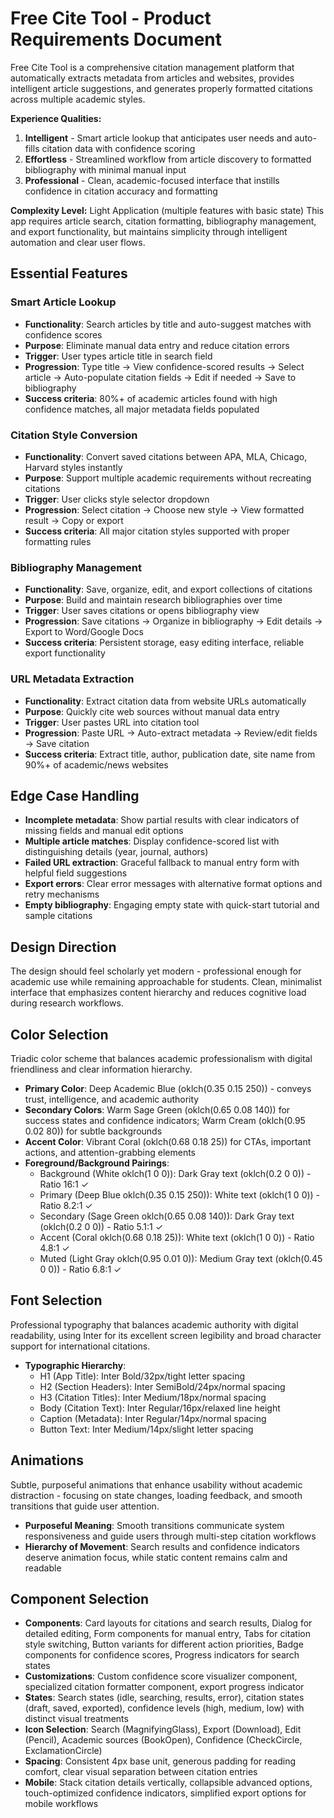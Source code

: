 # Free Cite Tool - Product Requirements Document

Free Cite Tool is a comprehensive citation management platform that automatically extracts metadata from articles and websites, provides intelligent article suggestions, and generates properly formatted citations across multiple academic styles.

**Experience Qualities:**
1. **Intelligent** - Smart article lookup that anticipates user needs and auto-fills citation data with confidence scoring
2. **Effortless** - Streamlined workflow from article discovery to formatted bibliography with minimal manual input
3. **Professional** - Clean, academic-focused interface that instills confidence in citation accuracy and formatting

**Complexity Level:** Light Application (multiple features with basic state)
This app requires article search, citation formatting, bibliography management, and export functionality, but maintains simplicity through intelligent automation and clear user flows.

## Essential Features

### Smart Article Lookup
- **Functionality**: Search articles by title and auto-suggest matches with confidence scores
- **Purpose**: Eliminate manual data entry and reduce citation errors
- **Trigger**: User types article title in search field
- **Progression**: Type title → View confidence-scored results → Select article → Auto-populate citation fields → Edit if needed → Save to bibliography
- **Success criteria**: 80%+ of academic articles found with high confidence matches, all major metadata fields populated

### Citation Style Conversion
- **Functionality**: Convert saved citations between APA, MLA, Chicago, Harvard styles instantly
- **Purpose**: Support multiple academic requirements without recreating citations
- **Trigger**: User clicks style selector dropdown
- **Progression**: Select citation → Choose new style → View formatted result → Copy or export
- **Success criteria**: All major citation styles supported with proper formatting rules

### Bibliography Management
- **Functionality**: Save, organize, edit, and export collections of citations
- **Purpose**: Build and maintain research bibliographies over time
- **Trigger**: User saves citations or opens bibliography view
- **Progression**: Save citations → Organize in bibliography → Edit details → Export to Word/Google Docs
- **Success criteria**: Persistent storage, easy editing interface, reliable export functionality

### URL Metadata Extraction
- **Functionality**: Extract citation data from website URLs automatically
- **Purpose**: Quickly cite web sources without manual data entry
- **Trigger**: User pastes URL into citation tool
- **Progression**: Paste URL → Auto-extract metadata → Review/edit fields → Save citation
- **Success criteria**: Extract title, author, publication date, site name from 90%+ of academic/news websites

## Edge Case Handling

- **Incomplete metadata**: Show partial results with clear indicators of missing fields and manual edit options
- **Multiple article matches**: Display confidence-scored list with distinguishing details (year, journal, authors)
- **Failed URL extraction**: Graceful fallback to manual entry form with helpful field suggestions
- **Export errors**: Clear error messages with alternative format options and retry mechanisms
- **Empty bibliography**: Engaging empty state with quick-start tutorial and sample citations

## Design Direction

The design should feel scholarly yet modern - professional enough for academic use while remaining approachable for students. Clean, minimalist interface that emphasizes content hierarchy and reduces cognitive load during research workflows.

## Color Selection

Triadic color scheme that balances academic professionalism with digital friendliness and clear information hierarchy.

- **Primary Color**: Deep Academic Blue (oklch(0.35 0.15 250)) - conveys trust, intelligence, and academic authority
- **Secondary Colors**: Warm Sage Green (oklch(0.65 0.08 140)) for success states and confidence indicators; Warm Cream (oklch(0.95 0.02 80)) for subtle backgrounds
- **Accent Color**: Vibrant Coral (oklch(0.68 0.18 25)) for CTAs, important actions, and attention-grabbing elements
- **Foreground/Background Pairings**:
  - Background (White oklch(1 0 0)): Dark Gray text (oklch(0.2 0 0)) - Ratio 16:1 ✓
  - Primary (Deep Blue oklch(0.35 0.15 250)): White text (oklch(1 0 0)) - Ratio 8.2:1 ✓
  - Secondary (Sage Green oklch(0.65 0.08 140)): Dark Gray text (oklch(0.2 0 0)) - Ratio 5.1:1 ✓
  - Accent (Coral oklch(0.68 0.18 25)): White text (oklch(1 0 0)) - Ratio 4.8:1 ✓
  - Muted (Light Gray oklch(0.95 0.01 0)): Medium Gray text (oklch(0.45 0 0)) - Ratio 6.8:1 ✓

## Font Selection

Professional typography that balances academic authority with digital readability, using Inter for its excellent screen legibility and broad character support for international citations.

- **Typographic Hierarchy**:
  - H1 (App Title): Inter Bold/32px/tight letter spacing
  - H2 (Section Headers): Inter SemiBold/24px/normal spacing  
  - H3 (Citation Titles): Inter Medium/18px/normal spacing
  - Body (Citation Text): Inter Regular/16px/relaxed line height
  - Caption (Metadata): Inter Regular/14px/normal spacing
  - Button Text: Inter Medium/14px/slight letter spacing

## Animations

Subtle, purposeful animations that enhance usability without academic distraction - focusing on state changes, loading feedback, and smooth transitions that guide user attention.

- **Purposeful Meaning**: Smooth transitions communicate system responsiveness and guide users through multi-step citation workflows
- **Hierarchy of Movement**: Search results and confidence indicators deserve animation focus, while static content remains calm and readable

## Component Selection

- **Components**: Card layouts for citations and search results, Dialog for detailed editing, Form components for manual entry, Tabs for citation style switching, Button variants for different action priorities, Badge components for confidence scores, Progress indicators for search states
- **Customizations**: Custom confidence score visualizer component, specialized citation formatter component, export progress indicator
- **States**: Search states (idle, searching, results, error), citation states (draft, saved, exported), confidence levels (high, medium, low) with distinct visual treatments
- **Icon Selection**: Search (MagnifyingGlass), Export (Download), Edit (Pencil), Academic sources (BookOpen), Confidence (CheckCircle, ExclamationCircle)
- **Spacing**: Consistent 4px base unit, generous padding for reading comfort, clear visual separation between citation entries
- **Mobile**: Stack citation details vertically, collapsible advanced options, touch-optimized confidence indicators, simplified export options for mobile workflows